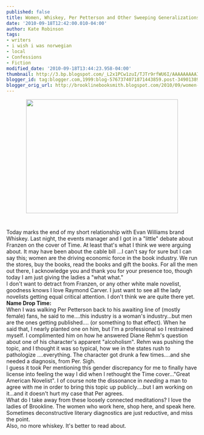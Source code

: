 ```yaml
---
published: false
title: Women, Whiskey, Per Petterson and Other Sweeping Generalizations.
date: '2010-09-18T12:42:00.010-04:00'
author: Kate Robinson
tags:
- writers
- i wish i was norwegian
- local
- Confessions
- Fiction
modified_date: '2010-09-18T13:44:23.958-04:00'
thumbnail: http://3.bp.blogspot.com/_L2x1PCw1zuI/TJTr9rfWU6I/AAAAAAAAAIQ/qF4RJoq_ZdU/s72-c/1owl.jpg
blogger_id: tag:blogger.com,1999:blog-5767374071871443859.post-3490138937508127925
blogger_orig_url: http://brooklinebooksmith.blogspot.com/2010/09/women-whiskey-per-petterson-and-other.html
---
```


<a href="http://3.bp.blogspot.com/_L2x1PCw1zuI/TJTr9rfWU6I/AAAAAAAAAIQ/qF4RJoq_ZdU/s1600/1owl.jpg"><img style="TEXT-ALIGN: center; MARGIN: 0px auto 10px; WIDTH: 400px; DISPLAY: block; HEIGHT: 300px; CURSOR: hand" id="BLOGGER_PHOTO_ID_5518294888314459042" border="0" alt="" src="http://3.bp.blogspot.com/_L2x1PCw1zuI/TJTr9rfWU6I/AAAAAAAAAIQ/qF4RJoq_ZdU/s400/1owl.jpg" /></a><br /><div>Today marks the end of my short relationship with Evan Williams brand Whiskey. Last night, the events manager and I got in a "little" debate about Franzen on the cover of Time. At least that's what I think we were arguing about. It may have been about the cable bill ...I can't say for sure but I can say this; women are the driving economic force in the book industry. We run the stores, buy the books, read the books and gift the books. For all the men out there, I acknowledge you and thank you for your presence too, though today I am just giving the ladies a "what what."</div><div></div><div></div><div>I don't want to detract from Franzen, or any other white male novelist, goodness knows I love Raymond Carver. I just want to see all the lady novelists getting equal critical attention. I don't think we are quite there yet. </div><div></div><div><strong>Name Drop Time:</strong></div><div></div><div>When I was walking Per Petterson back to his awaiting line of (mostly female) fans, he said to me....this industry is a woman's industry...but men are the ones getting published.... (or something to that effect). When he said that, I nearly planted one on him, but I'm a professional so I restrained myself. I complimented him on how he answered Diane Rehm's question about one of his character's apparent "alcoholism". Rehm was pushing the topic, and I thought it was so typical, how we in the states rush to pathologize ....everything. The character got drunk a few times....and she needed a diagnosis, from Per. Sigh.</div><div></div><div>I guess it took Per mentioning this gender discrepancy for me to finally have license into feeling the way I did when I rethought the Time cover..."Great American Novelist". I of course note the dissonance in <em>needing</em> a man to agree with me in order to bring this topic up publicly....but I am working on it...and it doesn't hurt my case that Per agrees. </div><div></div><div>What do I take away from these loosely connected meditations? I love the ladies of Brookline. The women who work here, shop here, and speak here. Sometimes deconstructive literary diagnostics are just reductive, and miss the point.</div><div></div><div></div><div></div><div></div><div></div><div></div><div>Also, no more whiskey. It's better to read about.</div>